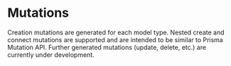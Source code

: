 # Mutations

Creation mutations are generated for each model type. Nested create and connect mutations are supported and are intended to be similar to Prisma Mutation API. Further generated mutations \(update, delete, etc.\) are currently under development.  
  


